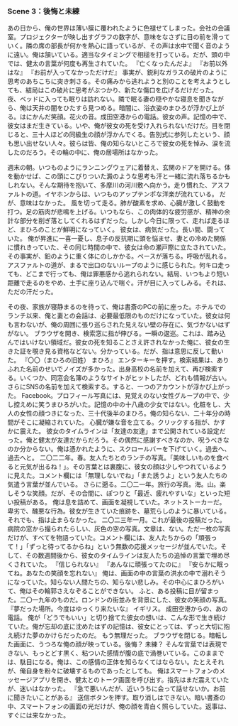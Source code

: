 ### Scene 3：後悔と未練

あの日から、俺の世界は薄い膜に覆われたように色褪せてしまった。会社の会議室。プロジェクターが映し出すグラフの数字が、意味をなさずに目の前を滑っていく。隣の席の部長が何かを熱心に語っているが、その声は水中で聞く音のように遠い。俺は頷いている。適当なタイミングで相槌を打っている。だが、頭の中では、健太の言葉が何度も再生されていた。
『亡くなったんだよ』
『お前以外はな』
『お前が入ってなかっただけだ』
事実が、鋭利なガラスの破片のように思考のあちこちに突き刺さる。その痛みから逃れようと別のことを考えようとしても、結局はこの破片に思考がぶつかり、新たな傷口を広げるだけだった。
夜、ベッドに入っても眠りは訪れない。隣で眠る妻の穏やかな寝息を聞きながら、俺は天井の闇をひたすら見つめる。暗闇に、浴衣姿のまひろが浮かび上がる。はにかんだ笑顔。花火の音。成田空港からの電話。彼女の声。記憶の中で、彼女はまだ生きている。いや、俺が彼女の死を受け入れられないだけだ。目を閉じると、三十人ほどの同級生の顔が浮かんでくる。告別式に参列したという、顔も思い出せない人々。彼らは皆、俺の知らないところで彼女の死を悼み、涙を流したのだろう。その輪の中に、俺の居場所はなかった。

週末の朝。いつものようにランニングウェアに着替え、玄関のドアを開ける。体を動かせば、この頭にこびりついた澱のような思考も汗と一緒に流れ落ちるかもしれない。そんな期待を抱いて、多摩川の河川敷へ向かう。走り慣れた、アスファルトの道。イヤホンからは、いつものアップテンポな洋楽が流れている。
だが、意味はなかった。
風を切って走る。肺が酸素を求め、心臓が激しく鼓動を打つ。足の筋肉が悲鳴を上げる。いつもなら、この肉体的な疲労感が、精神の余計な部分を削ぎ落としてくれるはずだった。しかし今日に限って、走れば走るほど、まひろのことが鮮明になっていく。
彼女は、病気だった。長い間、闘っていた。
俺が昇進に一喜一憂し、息子の反抗期に頭を悩ませ、妻との冷めた関係に慣れきっていた、その同じ時間の中で、彼女は命の瀬戸際に立たされていた。その事実が、鉛のように重く体にのしかかる。ペースが落ちる。呼吸が乱れる。アスファルトの道が、まるで出口のないループのように感じられた。何キロ走っても、どこまで行っても、俺は罪悪感から逃れられない。結局、いつもより短い距離で走るのをやめ、土手に座り込んで喘ぐ。汗が目に入ってしみる。それは、ただの汗だった。

その夜、家族が寝静まるのを待って、俺は書斎のPCの前に座った。ホテルでのランチ以来、俺と妻との会話は、必要最低限のものだけになっていた。彼女は何も言わないが、俺の周囲に張り巡らされた見えない壁の存在に、気づかないはずがない。
ブラウザを開き、検索窓に指が伸びる。一瞬の逡巡。これは、踏み込んではいけない領域だ。彼女の死を知ることさえ許されなかった俺に、彼女の生きた証を覗き見る資格などない。分かっている。だが、指は意思に反して動いた。
『〇〇（まひろの旧姓） まひろ』
エンターキーを押す。検索結果は、ありふれた名前のせいでノイズが多かった。出身高校の名前を加えて、再び検索する。いくつか、同窓会名簿のようなサイトがヒットしたが、どれも情報が古い。
さらにSNSの名前を加えて検索する。すると、一つのアカウントが浮かび上がった。
Facebook。プロフィール写真には、見覚えのない女性グループの中で、少し控えめに笑うまひろがいた。記憶の中の十八歳の少女ではない。化粧をし、大人の女性の顔つきになった、三十代後半のまひろ。俺の知らない、二十年分の時間がそこに凝縮されていた。
心臓が嫌な音を立てる。クリックする指が、かすかに震えた。
彼女のタイムラインは「友達の友達」まで公開されている設定だった。俺と健太が友達だからだろう。その偶然に感謝すべきなのか、呪うべきなのか分からない。俺は憑かれたように、スクロールバーを下げていく。過去へ、過去へと。
二〇二二年。春。友人たちとのランチの写真。「美味しいものを食べると元気が出るね！」。その言葉とは裏腹に、彼女の顔は少しやつれているように見えた。コメント欄には「無理しないでね」「また誘うよ」という友人たちの気遣う言葉が並んでいる。
さらに遡る。二〇二一年。旅行の写真。海。山。楽しそうな笑顔。だが、その合間に、ぽつりと「最近、疲れやすいな」といった短い投稿がある。
俺は息を詰めて、画面を凝視していた。ネットストーカーだ。卑劣で、醜悪な行為。彼女が生きていた痕跡を、墓荒らしのように暴いている。それでも、指は止まらなかった。
二〇二三年一月。これが最後の投稿だった。病院の窓から撮られたらしい、灰色の空の写真。文章は、ない。ただ一枚の写真だけが、すべてを物語っていた。コメント欄には、友人たちからの「頑張って！」「ずっと待ってるからね」という無数の応援メッセージが並んでいた。そして、その数週間後から、彼女のタイムラインは友人たちの追悼の言葉で埋め尽くされていた。
『信じられない』
『あんなに頑張ってたのに』
『安らかに眠ってね。あなたの笑顔を忘れない』
俺は、画面の中の言葉の洪水の中で溺れそうになっていた。知らない人間たちの、知らない悲しみ。その中心にまひろがいて、俺はその輪郭さえなぞることができない。
ふと、ある投稿に目が留まった。二〇一九年のものだ。ロンドンの街並みを背景にした、彼女の笑顔の写真。
『夢だった場所。今度はゆっくり来たいな』
イギリス。
成田空港からの、あの電話。
俺が「どうでもいい」と切り捨てた彼女の想いは、こんな形で生き続けていた。俺が忘却の底に沈めたはずの記憶は、彼女にとっては、ずっと大切に抱え続けた夢のかけらだったのだ。
もう無理だった。
ブラウザを閉じる。暗転した画面に、うつろな俺の顔が映っている。後悔？ 未練？ そんな言葉では表現できない、もっとどす黒く、粘ついた感情が腹の底で渦巻いている。このままでは、駄目になる。俺は、この感情の正体を知らなくてはならない。たとえそれが、俺自身を粉々に破壊するものであったとしても。
俺はスマートフォンのメッセージアプリを開き、健太とのトーク画面を呼び出す。指先はまだ震えていたが、迷いはなかった。
『急で悪いんだが、近いうちに会って話せないか。お前に聞きたいことがある』
送信ボタンを押す。取り消しはできない。暗い書斎の中、スマートフォンの画面の光だけが、俺の顔を青白く照らしていた。返事は、すぐには来なかった。